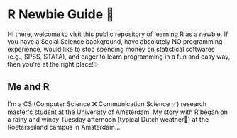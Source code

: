 # R Newbie Guide 🐣
Hi there, welcome to visit this public repository of learning R as a newbie. If you have a Social Science background, have absolutely NO programming experience, would like to stop spending money on statistical softwares (e.g., SPSS, STATA), and eager to learn programming in a fun and easy way, then you're at the right place!✨

## Me and R
I'm a CS (Computer Science ❌ Communication Science ✅) research master's student at the University of Amsterdam. My story with R began on a rainy and windy Tuesday afternoon (typical Dutch weather🤷) at the Roeterseiland campus in Amsterdam...  
